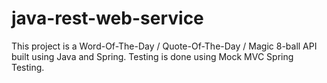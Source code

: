 # java-rest-web-service

This project is a Word-Of-The-Day / Quote-Of-The-Day / Magic 8-ball API built using Java and Spring. 
Testing is done using Mock MVC Spring Testing. 
